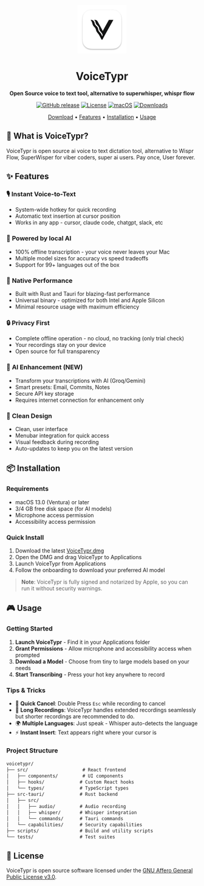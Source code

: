 <div align="center">
  <img src="src-tauri/icons/icon.png" alt="VoiceTypr Logo" width="128" height="128">

  # VoiceTypr

  **Open Source voice to text tool, alternative to superwhisper, whispr flow**

  [![GitHub release](https://img.shields.io/github/v/release/moinulmoin/voicetypr)](https://github.com/moinulmoin/voicetypr/releases)
  [![License](https://img.shields.io/badge/license-AGPL--3.0-blue.svg)](LICENSE.md)
  [![macOS](https://img.shields.io/badge/macOS-13.0+-black)](https://www.apple.com/macos)
  [![Downloads](https://img.shields.io/github/downloads/moinulmoin/voicetypr/total)](https://github.com/moinulmoin/voicetypr/releases)

  [Download](https://github.com/moinulmoin/voicetypr/releases/latest) • [Features](#features) • [Installation](#installation) • [Usage](#usage)
</div>

## 🎯 What is VoiceTypr?

VoiceTypr is open source ai voice to text dictation tool, alternative to Wispr Flow, SuperWisper for viber coders, super ai users. Pay once, User forever.

## ✨ Features

### 🎙️ **Instant Voice-to-Text**
- System-wide hotkey for quick recording
- Automatic text insertion at cursor position
- Works in any app - cursor, claude code, chatgpt, slack, etc

### 🤖 **Powered by local AI**
- 100% offline transcription - your voice never leaves your Mac
- Multiple model sizes for accuracy vs speed tradeoffs
- Support for 99+ languages out of the box

### 🚀 **Native Performance**
- Built with Rust and Tauri for blazing-fast performance
- Universal binary - optimized for both Intel and Apple Silicon
- Minimal resource usage with maximum efficiency

### 🔒 **Privacy First**
- Complete offline operation - no cloud, no tracking (only trial check)
- Your recordings stay on your device
- Open source for full transparency

### 🤖 **AI Enhancement** (NEW)
- Transform your transcriptions with AI (Groq/Gemini)
- Smart presets: Email, Commits, Notes
- Secure API key storage
- Requires internet connection for enhancement only

### 🎨 **Clean Design**
- Clean, user interface
- Menubar integration for quick access
- Visual feedback during recording
- Auto-updates to keep you on the latest version

## 📦 Installation

### Requirements
- macOS 13.0 (Ventura) or later
- 3/4 GB free disk space (for AI models)
- Microphone access permission
- Accessibility access permission

### Quick Install

1. Download the latest [VoiceTypr.dmg](https://github.com/moinulmoin/voicetypr/releases/latest)
2. Open the DMG and drag VoiceTypr to Applications
3. Launch VoiceTypr from Applications
4. Follow the onboarding to download your preferred AI model

> **Note**: VoiceTypr is fully signed and notarized by Apple, so you can run it without security warnings.

## 🎮 Usage

### Getting Started

1. **Launch VoiceTypr** - Find it in your Applications folder
2. **Grant Permissions** - Allow microphone and accessibility access when prompted
3. **Download a Model** - Choose from tiny to large models based on your needs
4. **Start Transcribing** - Press your hot key anywhere to record

### Tips & Tricks

- 🎯 **Quick Cancel**: Double Press `Esc` while recording to cancel
- 📝 **Long Recordings**: VoiceTypr handles extended recordings seamlessly but shorter recordings are recommended to do.
- 🌍 **Multiple Languages**: Just speak - Whisper auto-detects the language
- ⚡ **Instant Insert**: Text appears right where your cursor is

### Project Structure

```
voicetypr/
├── src/                    # React frontend
│   ├── components/         # UI components
│   ├── hooks/             # Custom React hooks
│   └── types/             # TypeScript types
├── src-tauri/             # Rust backend
│   ├── src/
│   │   ├── audio/         # Audio recording
│   │   ├── whisper/       # Whisper integration
│   │   └── commands/      # Tauri commands
│   └── capabilities/      # Security capabilities
├── scripts/               # Build and utility scripts
└── tests/                 # Test suites
```

## 📄 License

VoiceTypr is open source software licensed under the [GNU Affero General Public License v3.0](LICENSE.md).
</div>